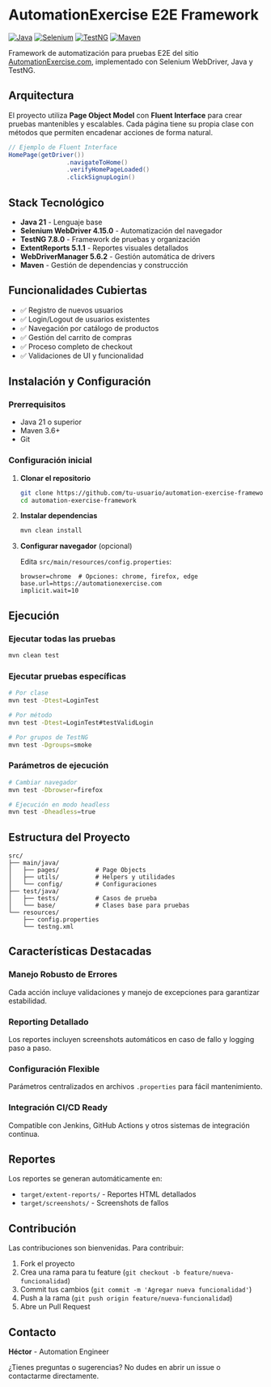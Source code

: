 # AutomationExercise E2E Framework

[![Java](https://img.shields.io/badge/Java-21-orange.svg)](https://www.oracle.com/java/)
[![Selenium](https://img.shields.io/badge/Selenium-4.15.0-green.svg)](https://selenium.dev/)
[![TestNG](https://img.shields.io/badge/TestNG-7.8.0-red.svg)](https://testng.org/)
[![Maven](https://img.shields.io/badge/Maven-3.6+-blue.svg)](https://maven.apache.org/)

Framework de automatización para pruebas E2E del sitio [AutomationExercise.com](https://automationexercise.com), implementado con Selenium WebDriver, Java y TestNG.

## Arquitectura

El proyecto utiliza **Page Object Model** con **Fluent Interface** para crear pruebas mantenibles y escalables. Cada página tiene su propia clase con métodos que permiten encadenar acciones de forma natural.

```java
// Ejemplo de Fluent Interface
HomePage(getDriver())
                .navigateToHome()
                .verifyHomePageLoaded()
                .clickSignupLogin()
```

## Stack Tecnológico

- **Java 21** - Lenguaje base
- **Selenium WebDriver 4.15.0** - Automatización del navegador
- **TestNG 7.8.0** - Framework de pruebas y organización
- **ExtentReports 5.1.1** - Reportes visuales detallados
- **WebDriverManager 5.6.2** - Gestión automática de drivers
- **Maven** - Gestión de dependencias y construcción

## Funcionalidades Cubiertas

- ✅ Registro de nuevos usuarios
- ✅ Login/Logout de usuarios existentes
- ✅ Navegación por catálogo de productos
- ✅ Gestión del carrito de compras
- ✅ Proceso completo de checkout
- ✅ Validaciones de UI y funcionalidad

## Instalación y Configuración

### Prerrequisitos
- Java 21 o superior
- Maven 3.6+
- Git

### Configuración inicial

1. **Clonar el repositorio**
   ```bash
   git clone https://github.com/tu-usuario/automation-exercise-framework.git
   cd automation-exercise-framework
   ```

2. **Instalar dependencias**
   ```bash
   mvn clean install
   ```

3. **Configurar navegador** (opcional)
   
   Edita `src/main/resources/config.properties`:
   ```properties
   browser=chrome  # Opciones: chrome, firefox, edge
   base.url=https://automationexercise.com
   implicit.wait=10
   ```

## Ejecución

### Ejecutar todas las pruebas
```bash
mvn clean test
```

### Ejecutar pruebas específicas
```bash
# Por clase
mvn test -Dtest=LoginTest

# Por método
mvn test -Dtest=LoginTest#testValidLogin

# Por grupos de TestNG
mvn test -Dgroups=smoke
```

### Parámetros de ejecución
```bash
# Cambiar navegador
mvn test -Dbrowser=firefox

# Ejecución en modo headless
mvn test -Dheadless=true
```

## Estructura del Proyecto

```
src/
├── main/java/
│   ├── pages/          # Page Objects
│   ├── utils/          # Helpers y utilidades
│   └── config/         # Configuraciones
├── test/java/
│   ├── tests/          # Casos de prueba
│   └── base/           # Clases base para pruebas
└── resources/
    ├── config.properties
    └── testng.xml
```

## Características Destacadas

### Manejo Robusto de Errores
Cada acción incluye validaciones y manejo de excepciones para garantizar estabilidad.

### Reporting Detallado
Los reportes incluyen screenshots automáticos en caso de fallo y logging paso a paso.

### Configuración Flexible
Parámetros centralizados en archivos `.properties` para fácil mantenimiento.

### Integración CI/CD Ready
Compatible con Jenkins, GitHub Actions y otros sistemas de integración continua.

## Reportes

Los reportes se generan automáticamente en:
- `target/extent-reports/` - Reportes HTML detallados
- `target/screenshots/` - Screenshots de fallos

## Contribución

Las contribuciones son bienvenidas. Para contribuir:

1. Fork el proyecto
2. Crea una rama para tu feature (`git checkout -b feature/nueva-funcionalidad`)
3. Commit tus cambios (`git commit -m 'Agregar nueva funcionalidad'`)
4. Push a la rama (`git push origin feature/nueva-funcionalidad`)
5. Abre un Pull Request

## Contacto

**Héctor** - Automation Engineer

¿Tienes preguntas o sugerencias? No dudes en abrir un issue o contactarme directamente.
